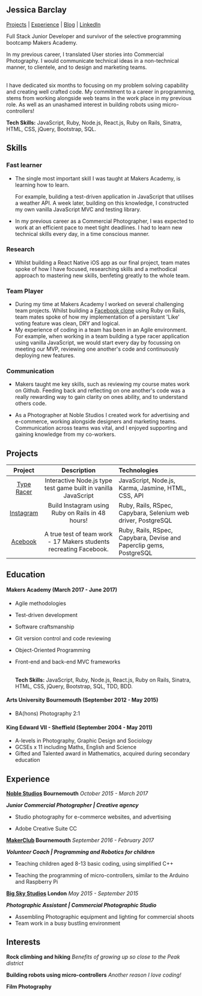 ## Jessica Barclay

[Projects](#projects) | [Experience](#experience) | [Blog](https://medium.com/@jessicabarclay.net) | [LinkedIn](https://www.linkedin.com/in/jessica-barclay-bab35b10b/)

Full Stack Junior Developer and survivor of the selective programming bootcamp Makers Academy.

In my previous career, I translated User stories into Commercial Photography. I would communicate technical ideas in a non-technical manner, to clientele, and to design and marketing teams.<br><br>

I have dedicated six months to focusing on my problem solving capability and creating well crafted code. My commitment to a career in programming, stems from working alongside web teams in the work place in my previous role. As well as an unashamed interest in building robots using micro-controllers!<br>

**Tech Skills:** JavaScript, Ruby, Node.js, React.js, Ruby on Rails, Sinatra, HTML, CSS, jQuery, Bootstrap, SQL.

## Skills

### Fast learner

* The single most important skill I was taught at Makers Academy, is learning how to learn.<br>

  For example, building a test-driven application in JavaScript that utilises a weather API. A week later, building on this knowledge, I constructed my own vanilla JavaScript MVC and testing library.

* In my previous career as a Commercial Photographer, I was expected to work at an efficient pace to meet tight deadlines. I had to learn new technical skills every day, in a time conscious manner.

### Research

- Whilst building a React Native iOS app as our final project, team mates spoke of how I have focused, researching skills and a methodical approach to mastering new skills, benfeting greatly to the whole team.

### Team Player

* During my time at Makers Academy I worked on several challenging team projects. Whilst building a [Facebook clone](https://github.com/JessicaBarclay/Acebook) using Ruby on Rails, team mates spoke of how my implementation of a persistant 'Like' voting feature was clean, DRY and logical.
* My experience of coding in a team has been in an Agile environment. For example, when working in a team building a type racer application using vanilla JavaScript, we would start every day by focussing on meeting our MVP, reviewing one another's code and continuously deploying new features.

### Communication

* Makers taught me key skills, such as reviewing my course mates work on Github. Feeding back and reflecting on one another's code was a really rewarding way to gain clarity on ones ability, and to understand others code.

* As a Photographer at Noble Studios I created work for advertising and e-commerce, working alongside designers and marketing teams. Communication across teams was vital, and I enjoyed supporting and gaining knowledge from my co-workers.


## Projects

|                 Project                  |               Description                | Technologies                             |
| :--------------------------------------: | :--------------------------------------: | :--------------------------------------- |
| [Type Racer](https://github.com/JessicaBarclay/type-fast-type-furious) | Interactive Node.js type test game built in vanilla JavaScript | JavaScript, Node.js, Karma, Jasmine, HTML, CSS, API |
| [Instagram](https://github.com/JessicaBarclay/instagram-challenge) | Build Instagram using Ruby on Rails in 48 hours! | Ruby, Rails, RSpec, Capybara, Selenium web driver, PostgreSQL |
| [Acebook](https://github.com/JessicaBarclay/Acebook) | A true test of team work - 17 Makers students recreating Facebook. | Ruby, Rails, RSpec, Capybara, Devise and Paperclip gems, PostgreSQL |



## Education

#### Makers Academy (March 2017 - June 2017)

- Agile methodologies

- Test-driven development

- Software craftsmanship

- Git version control and code reviewing

- Object-Oriented Programming

- Front-end and back-end MVC frameworks<br><br>

  **Tech Skills:** JavaScript, Ruby, Node.js, React.js, Ruby on Rails, Sinatra, HTML, CSS, jQuery, Bootstrap, SQL, TDD, BDD.

#### Arts University Bournemouth (September 2012 - May 2015)

- BA(hons) Photography 2:1

#### King Edward VII - Sheffield (September 2004 - May 2011)

- A-levels in Photography, Graphic Design and Sociology
- GCSEs x 11 including Maths, English and Science
- Gifted and Talented award in Mathematics, acquired during secondary education

## Experience

**[Noble Studios](https://www.noblestudios.co.uk/creative-product/) Bournemouth** _October 2015 - March 2017_

_**Junior Commercial Photographer | Creative agency**_

- Studio photography for e-commerce websites, and advertising

- Adobe Creative Suite CC



**[MakerClub](https://makerclub.org/) Bournemouth** _September 2016 - February 2017_

_**Volunteer Coach | Programming and Robotics for children**_

- Teaching children aged 8-13 basic coding, using simplified C++

- Teaching the programming of micro-controllers, similar to the Arduino and Raspberry Pi



**[Big Sky Studios](http://www.bigskylondon.com/) London** _May 2015 - September 2015_

_**Photographic Assistant | Commercial Photographic Studio**_

- Assembling Photographic equipment and lighting for commercial shoots
- Team work in a busy bustling environment

## Interests

**Rock climbing and hiking** *Benefits of growing up so close to the Peak district*

**Building robots using micro-controllers** _Another reason I love coding!_

**Film Photography**
